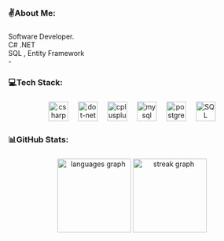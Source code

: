 <h3 align="left">✌️About Me:</h3>

###

<p align="left">Software Developer.<br> C# .NET <br> SQL , Entity Framework<br> - </p>

###

<h3 align="left">💻Tech Stack:</h3>

###

<div align="center">
  <img src="https://skillicons.dev/icons?i=cs" height="40" alt="csharp logo"  />
  <img width="12" />
  <img src="https://skillicons.dev/icons?i=dotnet" height="40" alt="dot-net logo"  />
  <img width="12" />
  <img src="https://skillicons.dev/icons?i=cpp" height="40" alt="cplusplus logo"  />
  <img width="12" />
  <img src="https://skillicons.dev/icons?i=mysql" height="40" alt="mysql logo"  />
  <img width="12" />
  <img src="https://skillicons.dev/icons?i=postgres" height="40" alt="postgresql logo"  />
  <img width="12" />
 <img src="https://skillicons.dev/icons?i=sqlserver" height="40" alt="SQL Server logo" />
</div>

###

<h3 align="left">📊GitHub Stats:</h3>

###

<div align="center">
  <img src="https://github-readme-stats.vercel.app/api/top-langs?username=b01tech&locale=en&hide_title=false&layout=compact&card_width=320&langs_count=5&theme=dark&hide_border=false&order=2" height="150" alt="languages graph"  />
  <img src="https://streak-stats.demolab.com?user=b01tech&locale=en&mode=daily&theme=dark&hide_border=false&border_radius=5&order=3" height="150" alt="streak graph"  />
</div>

###
  
